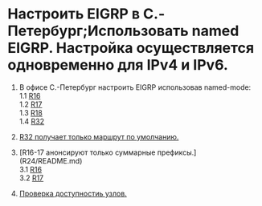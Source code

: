 # Настроить EIGRP в С.-Петербург;Использовать named EIGRP. Настройка осуществляется одновременно для IPv4 и IPv6. 

1. В офисе С.-Петербург настроить EIGRP использовав named-mode:  
1.1 [R16](r16/README.md)  
1.2 [R17](r17/README.md)  
1.3 [R18](r18/README.md)  
1.4 [R32](r32/README.md)  

2. [R32 получает только маршрут по умолчанию.](R16/defroute/README.md)  

3. [R16-17 анонсируют только суммарные префиксы.]  
(R24/README.md)  
3.1 [R16](r16/sum/README.md)  
3.2 [R17](r17/sum/README.md)  

4. [Проверка доступностиь узлов.](result/README.md)
